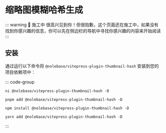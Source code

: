 <script setup>
import packageJSON from '~/packages/vitepress-plugin-thumbnail-hash/package.json'
</script>

# 缩略图模糊哈希生成 <Badge type="warning" :text="`Beta 测试 ${packageJSON.version}`" />

::: warning 🚧 施工中
很高兴见到你！但很抱歉，这个页面还在施工中，如果没有找到你感兴趣的信息，你可以先在侧边栏的导航中寻找你感兴趣的内容来开始阅读
:::

## 安装

通过运行以下命令将 `@nolebase/vitepress-plugin-thumbnail-hash` 安装到您的项目依赖项中：

::: code-group

```shell [@antfu/ni]
ni @nolebase/vitepress-plugin-thumbnail-hash -D
```

```shell [pnpm]
pnpm add @nolebase/vitepress-plugin-thumbnail-hash -D
```

```shell [npm]
npm install @nolebase/vitepress-plugin-thumbnail-hash -D
```

```shell [yarn]
yarn add @nolebase/vitepress-plugin-thumbnail-hash -D
```

:::
